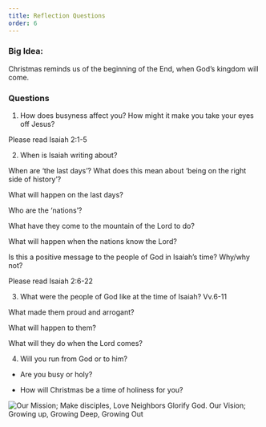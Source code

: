 ```yaml
---
title: Reflection Questions
order: 6
---
```


### Big Idea: 
Christmas reminds us of the beginning of the End, when God’s kingdom will come.   

### Questions
1. How does busyness affect you? How might it make you take your eyes off Jesus? 

Please read Isaiah 2:1-5

2. When is Isaiah writing about?

When are ‘the last days’? What does this mean about ‘being on the right side of history’? 

What will happen on the last days? 

Who are the ‘nations’? 

What have they come to the mountain of the Lord to do? 

What will happen when the nations know the Lord? 

Is this a positive message to the people of God in Isaiah’s time? Why/why not? 

Please read Isaiah 2:6-22

3. What were the people of God like at the time of Isaiah? Vv.6-11

What made them proud and arrogant? 

What will happen to them? 

What will they do when the Lord comes? 

4. Will you run from God or to him? 

- Are you busy or holy? 

- How will Christmas be a time of holiness for you? 
 



![Our Mission; Make disciples, Love Neighbors Glorify God. Our Vision; Growing up, Growing Deep, Growing Out](https://raw.githubusercontent.com/stgeorgeshurstville/bulletin/main/images/upload.JPG)

